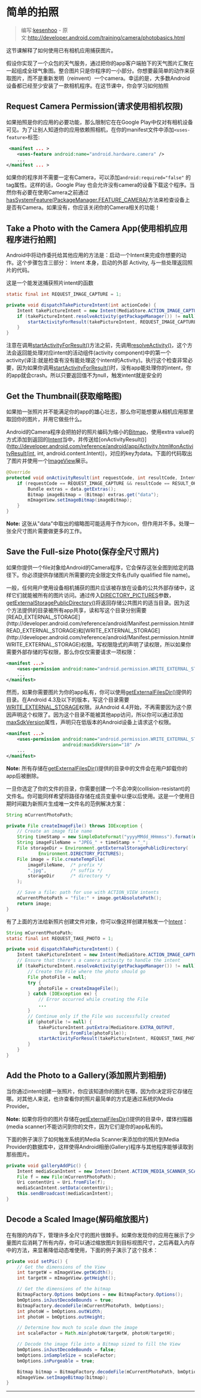 # 简单的拍照

> 编写:[kesenhoo](https://github.com/kesenhoo) - 原文:<http://developer.android.com/training/camera/photobasics.html>

这节课解释了如何使用已有相机应用捕获图片。

假设你实现了一个众包的天气服务，通过把你的app客户端拍下的天气图片汇聚在一起组成全球气象图。整合图片只是你程序的一小部分。你想要最简单的动作来获取图片，而不是重新发明（reinvent）一个camera。幸运的是，大多数Android设备都已经至少安装了一款相机程序。在这节课中，你会学习如何拍照

<!-- more -->

## Request Camera Permission(请求使用相机权限)

如果拍照是你的应用的必要功能，那么限制它在在Google Play中仅对有相机设备可见。为了让别人知道你的应用依赖照相机，在你的manifest文件中添加`<uses-feature>`标签:

```xml
 <manifest ... >
    <uses-feature android:name="android.hardware.camera" />
    ...
</manifest ... >
```

如果你的程序并不需要一定有Camera，可以添加`android:required="false"` 的tag属性。这样的话，Google Play 也会允许没有camera的设备下载这个程序。当然你有必要在使用Camera之前通过<a href="http://developer.android.com/reference/android/content/pm/PackageManager.html#hasSystemFeature(java.lang.String)">hasSystemFeature(PackageManager.FEATURE_CAMERA)</a>方法来检查设备上是否有Camera。如果没有，你应该关闭你的Camera相关的功能！

## Take a Photo with the Camera App(使用相机应用程序进行拍照]
Android中将动作委托给其他应用的方法是：启动一个Intent来完成你想要的动作。这个步骤包含三部分： Intent 本身，启动的外部 Activity, 与一些处理返回照片的代码。

这是一个能发送捕获照片intent的函数

```java
static final int REQUEST_IMAGE_CAPTURE = 1;

private void dispatchTakePictureIntent(int actionCode) {
    Intent takePictureIntent = new Intent(MediaStore.ACTION_IMAGE_CAPTURE);
    if (takePictureIntent.resolveActivity(getPackageManager()) != null) {
        startActivityForResult(takePictureIntent, REQUEST_IMAGE_CAPTURE);
    }
}
```

注意在调用<a href="http://developer.android.com/reference/android/app/Activity.html#startActivityForResult(android.content.Intent, int)">startActivityForResult()</a>方法之前，先调用<a href="http://developer.android.com/reference/android/content/Intent.html#resolveActivity(android.content.pm.PackageManager)">resolveActivity()</a>，这个方法会返回能处理对应intent的活动组件(activity component)中的第一个activity(译注:就是检查有没有能处理这个intent的Activity)。执行这个检查非常必要，因为如果你调用<a href="http://developer.android.com/reference/android/app/Activity.html#startActivityForResult(android.content.Intent, int)">startActivityForResult()</a>时，没有app能处理你的intent，你的app就会crash。所以只要返回值不为null，触发intent就是安全的

## Get the Thumbnail(获取缩略图)
如果拍一张照片并不能满足你的app的雄心壮志，那么你可能想要从相机应用那里取回你的图片，并用它做些什么。

Android的Camera程序会把拍好的照片编码为缩小的[Bitmap](http://developer.android.com/reference/android/graphics/Bitmap.html)，使用extra value的方式添加到返回的[Intent](http://developer.android.com/reference/android/content/Intent.html)当中，并传送给[onActivityResult()](http://developer.android.com/reference/android/app/Activity.html#onActivityResult(int, int, android.content.Intent))，对应的key为data。下面的代码取出了图片并使用一个[ImageView](http://developer.android.com/reference/android/widget/ImageView.html)展示。

```java
@Override
protected void onActivityResult(int requestCode, int resultCode, Intent data) {
    if (requestCode == REQUEST_IMAGE_CAPTURE && resultCode == RESULT_OK) {
        Bundle extras = data.getExtras();
        Bitmap imageBitmap = (Bitmap) extras.get("data");
        mImageView.setImageBitmap(imageBitmap);
    }
}
```

**Note:** 这张从"data"中取出的缩略图可能适用于作为icon，但作用并不多。处理一张全尺寸图片需要做更多的工作。

## Save the Full-size Photo(保存全尺寸照片)
如果你提供一个file对象给Android的Camera程序，它会保存这张全图到给定的路径下。你必须提供存储图片所需要的完全限定文件名(fully qualified file name)。

一般，任何用户使用设备相机捕获的图片应该被存放在设备的公共外部存储中，这样它们就能被所有的图片访问。通过传入[DIRECTORY_PICTURES](http://developer.android.com/reference/android/os/Environment.html#DIRECTORY_PICTURES)参数，[getExternalStoragePublicDirectory()](http://developer.android.com/reference/android/os/Environment.html#getExternalStoragePublicDirectory(java.lang.String))将返回存储公共图片的适当目录。因为这个方法提供的目录被所有app共享，读和写这个目录分别需要[READ_EXTERNAL_STORAGE](http://developer.android.com/reference/android/Manifest.permission.html#READ_EXTERNAL_STORAGE)和[WRITE_EXTERNAL_STORAGE](http://developer.android.com/reference/android/Manifest.permission.html#WRITE_EXTERNAL_STORAGE)权限。写权限隐式的声明了读权限，所以如果你需要外部存储的写权限，那么你仅仅需要请求一项权限：

```xml
<manifest ...>
    <uses-permission android:name="android.permission.WRITE_EXTERNAL_STORAGE" />
    ...
</manifest>
```

然而，如果你需要图片为你的app私有，你可以使用[getExternalFilesDir()](http://developer.android.com/reference/android/content/Context.html#getExternalFilesDir(java.lang.String))提供的目录。在Android 4.3及以下的版本，写这个目录需要[WRITE_EXTERNAL_STORAGE](http://developer.android.com/reference/android/Manifest.permission.html#WRITE_EXTERNAL_STORAGE)权限。从Android 4.4开始，不再需要因为这个原因声明这个权限了。因为这个目录不能被其他app访问，所以你可以通过添加[maxSdkVersion](http://developer.android.com/guide/topics/manifest/uses-permission-element.html#maxSdk)属性，声明只在低版本的Android设备上请求这个权限。

```xml
<manifest ...>
    <uses-permission android:name="android.permission.WRITE_EXTERNAL_STORAGE"
                     android:maxSdkVersion="18" />
    ...
</manifest>
```

**Note:** 所有存储在[getExternalFilesDir()](http://developer.android.com/reference/android/content/Context.html#getExternalFilesDir(java.lang.String))提供的目录中的文件会在用户卸载你的app后被删除。

一旦你选定了你的文件的目录，你需要创建一个不会冲突(collision-resistant)的文件名。你可能同样希望将路径存储在成员变量中以便以后使用。这是一个使用日期时间戳为新照片生成唯一文件名的范例解决方案：

```java
String mCurrentPhotoPath;

private File createImageFile() throws IOException {
    // Create an image file name
    String timeStamp = new SimpleDateFormat("yyyyMMdd_HHmmss").format(new Date());
    String imageFileName = "JPEG_" + timeStamp + "_";
    File storageDir = Environment.getExternalStoragePublicDirectory(
            Environment.DIRECTORY_PICTURES);
    File image = File.createTempFile(
        imageFileName,  /* prefix */
        ".jpg",         /* suffix */
        storageDir      /* directory */
    );

    // Save a file: path for use with ACTION_VIEW intents
    mCurrentPhotoPath = "file:" + image.getAbsolutePath();
    return image;
}
```

有了上面的方法给新照片创建文件对象，你可以像这样创建并触发一个[Intent](http://developer.android.com/reference/android/content/Intent.html)：

```java
String mCurrentPhotoPath;
static final int REQUEST_TAKE_PHOTO = 1;

private void dispatchTakePictureIntent() {
    Intent takePictureIntent = new Intent(MediaStore.ACTION_IMAGE_CAPTURE);
    // Ensure that there's a camera activity to handle the intent
    if (takePictureIntent.resolveActivity(getPackageManager()) != null) {
        // Create the File where the photo should go
        File photoFile = null;
        try {
            photoFile = createImageFile();
        } catch (IOException ex) {
            // Error occurred while creating the File
            ...
        }
        // Continue only if the File was successfully created
        if (photoFile != null) {
            takePictureIntent.putExtra(MediaStore.EXTRA_OUTPUT,
                    Uri.fromFile(photoFile));
            startActivityForResult(takePictureIntent, REQUEST_TAKE_PHOTO);
        }
    }
}
```

## Add the Photo to a Gallery(添加照片到相册)
当你通过intent创建一张照片，你应该知道你的图片在哪，因为你决定将它存储在哪。对其他人来说，也许查看你的照片最简单的方式是通过系统的Media Provider。

**Note:** 如果你将你的图片存储在[getExternalFilesDir()](http://developer.android.com/reference/android/content/Context.html#getExternalFilesDir(java.lang.String))提供的目录中，媒体扫描器(media scanner)不能访问到你的文件，因为它们是你的app私有的。

下面的例子演示了如何触发系统的Media Scanner来添加你的照片到Media Provider的数据库中，这样使得Android相册(Gallery)程序与其他程序能够读取到那些图片。

```java
private void galleryAddPic() {
    Intent mediaScanIntent = new Intent(Intent.ACTION_MEDIA_SCANNER_SCAN_FILE);
    File f = new File(mCurrentPhotoPath);
    Uri contentUri = Uri.fromFile(f);
    mediaScanIntent.setData(contentUri);
    this.sendBroadcast(mediaScanIntent);
}
```

## Decode a Scaled Image(解码缩放图片)
在有限的内存下，管理许多全尺寸的图片很棘手。如果你发现你的应用在展示了少量图片后消耗了所有内存，你可以通过缩放图片到目标视图尺寸，之后再载入内存中的方法，来显著降低动态堆使用，下面的例子演示了这个技术：

```java
private void setPic() {
    // Get the dimensions of the View
    int targetW = mImageView.getWidth();
    int targetH = mImageView.getHeight();

    // Get the dimensions of the bitmap
    BitmapFactory.Options bmOptions = new BitmapFactory.Options();
    bmOptions.inJustDecodeBounds = true;
    BitmapFactory.decodeFile(mCurrentPhotoPath, bmOptions);
    int photoW = bmOptions.outWidth;
    int photoH = bmOptions.outHeight;

    // Determine how much to scale down the image
    int scaleFactor = Math.min(photoW/targetW, photoH/targetH);

    // Decode the image file into a Bitmap sized to fill the View
    bmOptions.inJustDecodeBounds = false;
    bmOptions.inSampleSize = scaleFactor;
    bmOptions.inPurgeable = true;

    Bitmap bitmap = BitmapFactory.decodeFile(mCurrentPhotoPath, bmOptions);
    mImageView.setImageBitmap(bitmap);
}
```

***
